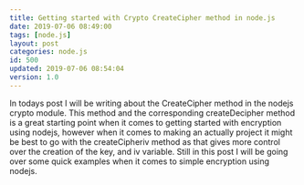 ```yaml
---
title: Getting started with Crypto CreateCipher method in node.js
date: 2019-07-06 08:49:00
tags: [node.js]
layout: post
categories: node.js
id: 500
updated: 2019-07-06 08:54:04
version: 1.0
---
```


In todays post I will be writing about the CreateCipher method in the nodejs crypto module. This method and the corresponding createDecipher method is a great starting point when it comes to getting started with encryption using nodejs, however when it comes to making an actually project it might be best to go with the createCipheriv method as that gives more control over the creation of the key, and iv variable. Still in this post I will be going over some quick examples when it comes to simple encryption using nodejs.

<!-- more -->

